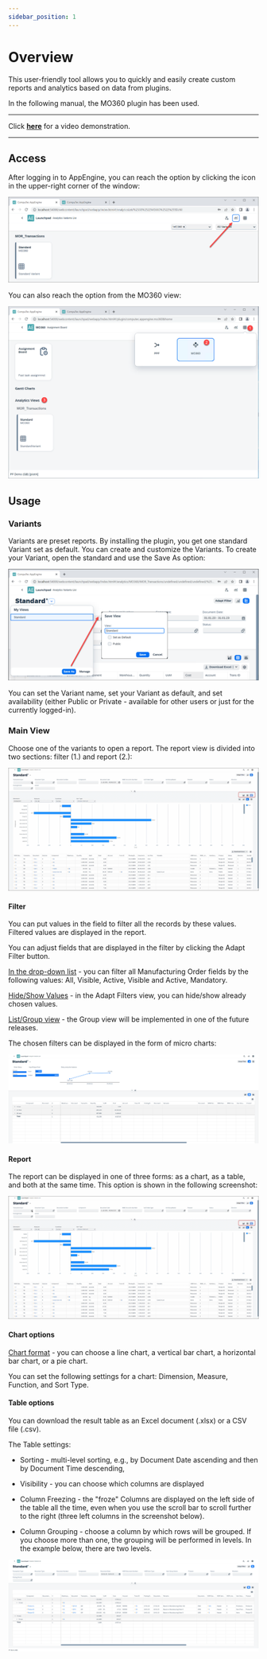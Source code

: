 ```yaml
---
sidebar_position: 1
---
```


# Overview

This user-friendly tool allows you to quickly and easily create custom reports and analytics based on data from plugins.

In the following manual, the MO360 plugin has been used.

---

Click [**here**](https://www.youtube.com/watch?v=qXK2dS_9z3g) for a video demonstration.

---

## Access

After logging in to AppEngine, you can reach the option by clicking the icon in the upper-right corner of the window:

![Access](./media/overview/analytical-page.png)

You can also reach the option from the MO360 view:

![Access](./media/overview/analytical-page-mo360.png)

## Usage

### Variants

Variants are preset reports. By installing the plugin, you get one standard Variant set as default. You can create and customize the Variants. To create your Variant, open the standard and use the Save As option:

![Variants](./media/overview/saving-variant.png)

You can set the Variant name, set your Variant as default, and set availability (either Public or Private - available for other users or just for the currently logged-in).

### Main View

Choose one of the variants to open a report. The report view is divided into two sections: filter (1.) and report (2.):

![Report](./media/overview/analytical-page-report-modes.png)

#### Filter

You can put values in the field to filter all the records by these values. Filtered values are displayed in the report.

You can adjust fields that are displayed in the filter by clicking the Adapt Filter button.

<u>In the drop-down list</u> - you can filter all Manufacturing Order fields by the following values: All, Visible, Active, Visible and Active, Mandatory.

<u>Hide/Show Values</u> - in the Adapt Filters view, you can hide/show already chosen values.

<u>List/Group view</u> - the Group view will be implemented in one of the future releases.

The chosen filters can be displayed in the form of micro charts:

![Filters](./media/overview/micro-charts.png)

#### Report

The report can be displayed in one of three forms: as a chart, as a table, and both at the same time. This option is shown in the following screenshot:

![Report](./media/overview/analytical-page-report-modes.png)

#### Chart options

<u>Chart format</u> - you can choose a line chart, a vertical bar chart, a horizontal bar chart, or a pie chart.

You can set the following settings for a chart: Dimension, Measure, Function, and Sort Type.

#### Table options

You can download the result table as an Excel document (.xlsx) or a CSV file (.csv).

The Table settings:

- Sorting - multi-level sorting, e.g., by Document Date ascending and then by Document Time descending,

- Visibility - you can choose which columns are displayed

- Column Freezing - the "froze" Columns are displayed on the left side of the table all the time, even when you use the scroll bar to scroll further to the right (three left columns in the screenshot below).

- Column Grouping - choose a column by which rows will be grouped. If you choose more than one, the grouping will be performed in levels. In the example below, there are two levels.

![Table Options](./media/overview/table-options.png)
